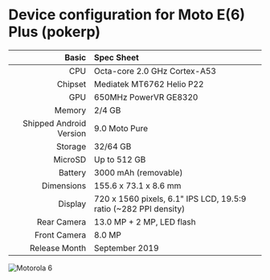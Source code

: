Device configuration for Moto E(6) Plus (pokerp)
================================================================
 
Basic   | Spec Sheet
-------:|:-------------------------
CPU     | Octa-core 2.0 GHz Cortex-A53
Chipset | Mediatek MT6762 Helio P22
GPU     | 650MHz PowerVR GE8320
Memory  | 2/4 GB
Shipped Android Version | 9.0 Moto Pure
Storage | 32/64 GB
MicroSD | Up to 512 GB
Battery | 3000 mAh (removable)
Dimensions | 155.6 x 73.1 x 8.6 mm
Display | 720 x 1560 pixels, 6.1" IPS LCD, 19.5:9 ratio (~282 PPI density)
Rear Camera  | 13.0 MP + 2 MP, LED flash
Front Camera | 8.0 MP
Release Month | September 2019
 


![Motorola 6](https://cdn.computerhoy.com/sites/navi.axelspringer.es/public/styles/main_card_image/https/bdt.computerhoy.com/sites/default/files/Captura_de_pantalla_2019-11-11_a_las_14-removebg-preview.png?itok=yjbQIK98 "Moto E(6) Plus")

